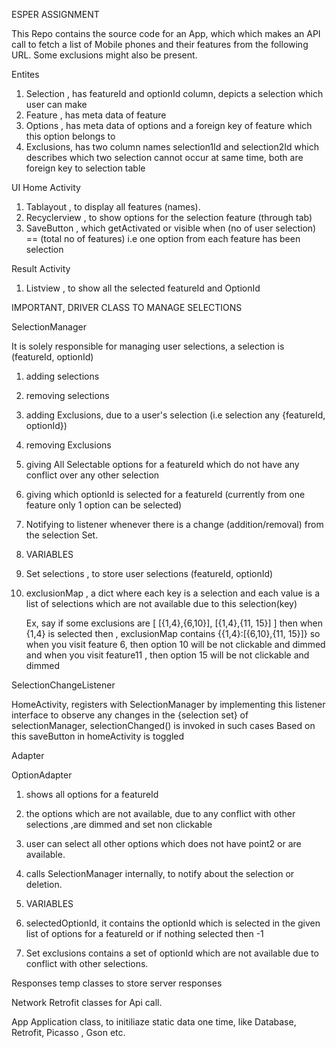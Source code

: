 
ESPER ASSIGNMENT

This Repo contains the source code for an App, which which makes an API call to fetch a list of
Mobile phones and their features from the following URL. Some exclusions might also be present.

Entites
1. Selection , has featureId and optionId column, depicts a selection which user can make
2. Feature   , has meta data of feature
3. Options   , has meta data of options and a foreign key of feature which this option belongs to
4. Exclusions, has two column names selection1Id and selection2Id which describes which two selection
               cannot occur at same time, both are foreign key to selection table

UI
Home Activity
1. Tablayout    , to display all features (names).
2. Recyclerview , to show options for the selection feature (through tab)
3. SaveButton   , which getActivated or visible when (no of user selection) == (total no of features)
                  i.e one option from each feature has been selection

Result Activity
1. Listview     , to show all the selected featureId and OptionId

IMPORTANT, DRIVER CLASS TO MANAGE SELECTIONS

SelectionManager

It is solely responsible for managing user selections, a selection is (featureId, optionId)
1. adding selections
2. removing selections
3. adding Exclusions, due to a user's selection (i.e selection any {featureId, optionId})
4. removing Exclusions
5. giving All Selectable options for a featureId which do not have any conflict over any other selection
6. giving which optionId is selected for a featureId (currently from one feature only 1 option can be selected)
7. Notifying to listener whenever there is a change (addition/removal) from the selection Set.
8. VARIABLES
1. Set<Selection> selections  , to store user selections (featureId, optionId)
2. exclusionMap               , a dict where each key is a selection and each value is a list of selections
                                 which are not available due to this selection(key)

    Ex, say if some exclusions are [ [{1,4},{6,10}], [{1,4},{11, 15}] ]
    then when {1,4} is selected then , exclusionMap contains {{1,4}:[{6,10},{11, 15}]}
    so when you visit feature 6, then option 10 will be not clickable and dimmed
    and when you visit feature11 , then option 15 will be not clickable and dimmed

SelectionChangeListener

HomeActivity, registers with SelectionManager by implementing this listener interface
to observe any changes in the {selection set} of selectionManager, selectionChanged() is invoked in such cases
Based on this saveButton in homeActivity is toggled

Adapter

OptionAdapter

1. shows all options for a featureId
2. the options which are not available, due to any conflict with other selections ,are dimmed and set non clickable
3. user can select all other options which does not have point2 or are available.
4. calls SelectionManager internally, to notify about the selection or deletion.
5. VARIABLES
1. selectedOptionId,       it contains the optionId which is selected in the given list of options
                            for a featureId or if nothing selected then -1

2. Set<Integer> exclusions contains a set of optionId which are not available due to conflict with other selections.


Responses
temp classes to store server responses

Network
Retrofit classes for Api call.

App
Application class, to initiliaze static data one time, like Database, Retrofit, Picasso , Gson etc.
